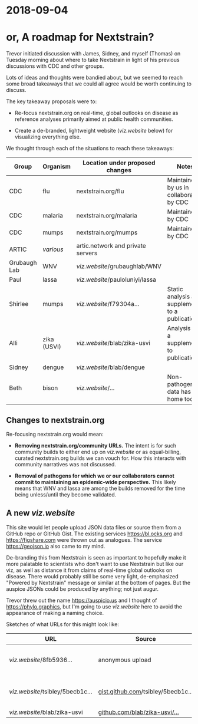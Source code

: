 # 2018-09-04

# or, A roadmap for Nextstrain?

Trevor initiated discussion with James, Sidney, and myself (Thomas) on Tuesday
morning about where to take Nextstrain in light of his previous discussions
with CDC and other groups.

Lots of ideas and thoughts were bandied about, but we seemed to reach some
broad takeaways that we could all agree would be worth continuing to discuss.

The key takeaway proposals were to:

* Re-focus nextstrain.org on real-time, global outlooks on disease as reference
  analyses primarily aimed at public health communities.

* Create a de-branded, lightweight website (_viz.website_ below) for
  visualizing everything else.

We thought through each of the situations to reach these takeaways:

Group           | Organism    | Location under proposed changes           | Notes
-----           | --------    | -------------------------------           | -----
CDC             | flu         | nextstrain.org/flu                        | Maintained by us in collaboration by CDC
CDC             | malaria     | nextstrain.org/malaria                    | Maintained by CDC
CDC             | mumps       | nextstrain.org/mumps                      | Maintained by CDC
ARTIC           | _various_   | artic.network and private servers         |
Grubaugh Lab    | WNV         | _viz.website_/grubaughlab/WNV             |
Paul            | lassa       | _viz.website_/pauloluniyi/lassa           |
Shirlee         | mumps       | _viz.website_/f79304a…                    | Static analysis as a supplement to a publication
Alli            | zika (USVI) | _viz.website_/blab/zika-usvi              | Analysis as a supplement to publications
Sidney          | dengue      | _viz.website_/blab/dengue                 |
Beth            | bison       | _viz.website_/…                           | Non-pathogenic data has a home too!


## Changes to nextstrain.org

Re-focusing nextstrain.org would mean:

* **Removing nextstrain.org/community URLs.**  The intent is for such community
  builds to either end up on _viz.website_ or as equal-billing, curated
  nextstrain.org builds we can vouch for.  How this interacts with community
  narratives was not discussed.

* **Removal of pathogens for which we or our collaborators cannot commit to
  maintaining an epidemic-wide perspective.**  This likely means that WNV and
  lassa are among the builds removed for the time being unless/until they
  become validated.


## A new _viz.website_

This site would let people upload JSON data files or source them from a GitHub
repo or GitHub Gist.  The existing services <https://bl.ocks.org> and
<https://figshare.com> were thrown out as analogues.  The service
<https://geojson.io> also came to my mind.

De-branding this from Nextstrain is seen as important to hopefully make it more
palatable to scientists who don't want to use Nextstrain but like our viz, as
well as distance it from claims of real-time global outlooks on disease.  There
would probably still be some very light, de-emphasized "Powered by Nextstrain"
message or similar at the bottom of pages.  But the auspice JSONs could be
produced by anything; not just augur.

Trevor threw out the name https://auspicio.us and I thought of
https://phylo.graphics, but I'm going to use _viz.website_ here to avoid the
appearance of making a naming choice.

Sketches of what URLs for this might look like:

URL                             | Source                                                                  | Privacy             | Updatable?
---                             | ------                                                                  | -------             | ----------
_viz.website_/8fb5936…          | anonymous upload                                                        | anyone with the URL | no
_viz.website_/tsibley/5becb1c…  | [gist.github.com](https://gist.github.com)/tsibley/5becb1c…             | anyone with the URL | yes
_viz.website_/blab/zika-usvi    | [github.com/blab/zika-usvi/…](https://github.com/bedfordlab/zika-usvi/) | public              | yes
